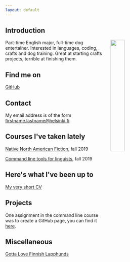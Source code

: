 ```yaml
---
layout: default
---
```


## Introduction

<img src="" alt="" hspace="20" width="30%" align="right"/> Part-time English major, full-time dog entertainer. Interested in languages, coding, crafts and dog training. Great at starting crafts projects, terrible at finishing them. 

## Find me on

[GitHub](https://github.com/soiley/)

## Contact

My email address is of the form firstname.lastname@helsinki.fi. 

## Courses I've taken lately

[Native North American Fiction](https://courses.helsinki.fi/en/eng-3086/130779021), fall 2019

[Command line tools for linguists](https://courses.helsinki.fi/en/kik-lg219/129824412), fall 2019

## Here's what I've been up to

[My very short CV](./assets/documents/Soile_CV.pdf)

## Projects

One assignment in the command line course was to create a GitHub page, you can find it [here](https://github.com/soiley/cmd-line). 

## Miscellaneous 

[Gotta Love Finnish Lapphunds](https://en.wikipedia.org/wiki/Finnish_Lapphund) 
